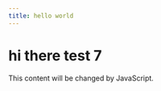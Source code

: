 ```yaml
---
title: hello world
---
```



# hi there test 7



<div id="myDiv">This content will be changed by JavaScript.</div>

<hihihi>